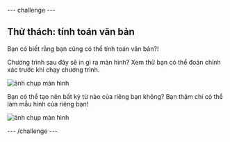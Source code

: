 \--- challenge \---

## Thử thách: tính toán văn bản

Bạn có biết rằng bạn cũng có thể tính toán văn bản?!

Chương trình sau đây sẽ in gì ra màn hình? Xem thử bạn có thể đoán chính xác trước khi chạy chương trình.

![ảnh chụp màn hình](images/me-text-calc.png)

Bạn có thể tạo nên bất kỳ từ nào của riêng bạn không? Bạn thậm chí có thể làm mẫu hình của riêng bạn!

![ảnh chụp màn hình](images/me-patterns.png)

\--- /challenge \---